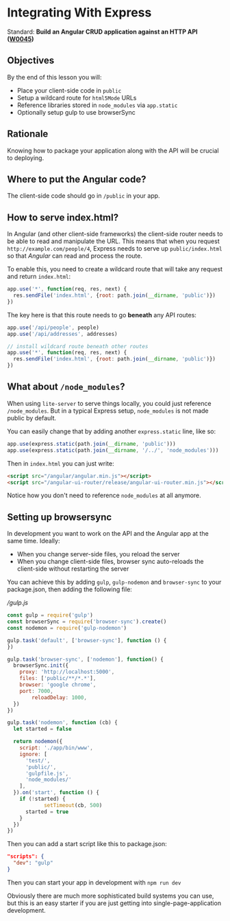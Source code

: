 # Integrating With Express

Standard: **Build an Angular CRUD application against an HTTP API (<a href="#">W0045</a>)**

## Objectives

By the end of this lesson you will:

- Place your client-side code in `public`
- Setup a wildcard route for `html5Mode` URLs
- Reference libraries stored in `node_modules` via `app.static`
- Optionally setup gulp to use browserSync

## Rationale

Knowing how to package your application along with the API will be crucial to deploying.

## Where to put the Angular code?

The client-side code should go in `/public` in your app.

## How to serve index.html?

In Angular (and other client-side frameworks) the client-side router needs to be able to read and manipulate the URL.  This means that when you request `http://example.com/people/4`, Express needs to serve up `public/index.html` so that _Angular_ can read and process the route.

To enable this, you need to create a wildcard route that will take any request and return `index.html`:

```js
app.use('*', function(req, res, next) {
  res.sendFile('index.html', {root: path.join(__dirname, 'public')})
})
```

The key here is that this route needs to go **beneath** any API routes:

```js
app.use('/api/people', people)
app.use('/api/addresses', addresses)

// install wildcard route beneath other routes
app.use('*', function(req, res, next) {
  res.sendFile('index.html', {root: path.join(__dirname, 'public')})
})
```

## What about `/node_modules`?

When using `lite-server` to serve things locally, you could just reference `/node_modules`.  But in a typical Express setup, `node_modules` is not made public by default.

You can easily change that by adding another `express.static` line, like so:

```js
app.use(express.static(path.join(__dirname, 'public')))
app.use(express.static(path.join(__dirname, '/../', 'node_modules')))
```

Then in `index.html` you can just write:

```html
<script src="/angular/angular.min.js"></script>
<script src="/angular-ui-router/release/angular-ui-router.min.js"></script>
```

Notice how you don't need to reference `node_modules` at all anymore.

## Setting up browsersync

In development you want to work on the API and the Angular app at the same time.  Ideally:

- When you change server-side files, you reload the server
- When you change client-side files, browser sync auto-reloads the client-side without restarting the server

You can achieve this by adding `gulp`, `gulp-nodemon` and `browser-sync` to your package.json, then adding the following file:

_/gulp.js_

```js
const gulp = require('gulp')
const browserSync = require('browser-sync').create()
const nodemon = require('gulp-nodemon')

gulp.task('default', ['browser-sync'], function () {
})

gulp.task('browser-sync', ['nodemon'], function() {
  browserSync.init({
    proxy: 'http://localhost:5000',
    files: ['public/**/*.*'],
    browser: 'google chrome',
    port: 7000,
		reloadDelay: 1000,
  })
})

gulp.task('nodemon', function (cb) {
  let started = false

  return nodemon({
    script: './app/bin/www',
    ignore: [
      'test/',
      'public/',
      'gulpfile.js',
      'node_modules/'
    ],
  }).on('start', function () {
    if (!started) {
			setTimeout(cb, 500)
      started = true
    }
  })
})
```

Then you can add a start script like this to package.json:

```json
"scripts": {
  "dev": "gulp"
}
```

Then you can start your app in development with `npm run dev`

Obviously there are much more sophisticated build systems you can use, but this is an easy starter if you are just getting into single-page-application development.
